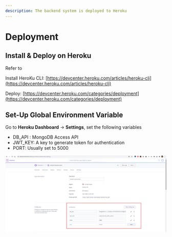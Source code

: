 ```yaml
---
description: The backend system is deployed to Heroku
---
```


# Deployment

## Install & Deploy on Heroku

Refer to 

Install HeroKu CLI: [https://devcenter.heroku.com/articles/heroku-cli](https://devcenter.heroku.com/articles/heroku-cli)

Deploy: [https://devcenter.heroku.com/categories/deployment](https://devcenter.heroku.com/categories/deployment)

## Set-Up Global Environment Variable

Go to **Heroku Dashboard** -&gt; **Settings**, set the following variables

* DB\_API : MongoDB Access API
* JWT\_KEY:  A key to generate token for authentication
* PORT: Usually  set to 5000

![Heroku Dashboard Settings ](../.gitbook/assets/image%20%285%29.png)







